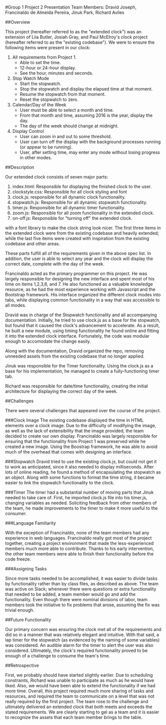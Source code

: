 #Group 1 Project 2 Presentation
Team Members: Dravid Joseph, Francinaldo de Almeida Pereira, Jinuk Park, Richard Aviles

##Overview

This project (hereafter referred to as the "extended clock") was an extension of Liia Butler, Josiah Gray, and Paul McElroy's clock project (hereafter referred to as the "existing codebase").  We were to ensure the following items were present in our clock:

1. All requirements from Project 1.
	* Able to set the time.
	* 12-hour or 24-hour display.
	* See the hour, minutes and seconds.
2. Stop Watch Mode
	* Start the stopwatch.
	* Stop the stopwatch and display the elapsed time at that moment.
	* Resume the stopwatch from that moment.
	* Reset the stopwatch to zero.
3. Calendar/Day of the Week
	* User must be able to select a month and time.
	* From that month and time, assuming 2016 is the year, display the day.
	* The day of the week should change at midnight.
4. Display Control
	* User can zoom in and out to some threshold.
	* User can turn off the display with the background processes running (or appear to be running).
	* User, after setting time, may enter any mode without losing progress in other modes.
		
##Description

Our extended clock consists of seven major parts:

1. index.html: Responsible for displaying the finished clock to the user.
2. clockstyle.css: Responsible for all clock styling and font
3. clock.js: responsible for all dynamic clock functionality.
4. stopwatch.js: Responsible for all dynamic stopwatch functionality.
5. timer.js: Responsible for all dynamic timer functionality.
6. zoom.js: Responsible for all zoom functionality in the extended clock.
7. on-off.js: Responsible for "turning off" the extended clock.

with a font library to make the clock string look nicer.  The first three items in the extended clock were from the existing codebase and heavily extended; while the last five items were created with inspiration from the existing codebase and other areas.

These parts fulfill all of the requirements given in the above spec list.  In addition, the user is able to select any year and the clock will display the correct date, complete with the day of the week.

Francinaldo acted as the primary programmer on this project.  He was largely responsible for designing the new interface and spent most of his time on items 1,2,3,6, and 7.  He also functioned as a valuable knowledge resource, as he had the most experience working with Javascript and the Bootstrap framework.  His interface organized the different clock modes into tabs, while displaying common functionality in a way that was accessible to all modes.  

Dravid was in charge of the Stopwatch functionality and all accompanying documentation.  Initially, he tried to use clock.js as a base for the stopwatch, but found that it caused the clock's advancement to accelerate.  As a result, he built a new module, using timing functionality he found online and fitting it into the extended clock interface.  Fortunately, the code was modular enough to accomodate the change easily.

Along with the documentation, Dravid organized the repo, removing unneeded assets from the existing codebase that no longer applied.

Jinuk was responsible for the Timer functionality.  Using the clock.js as a base for his implementation, he managed to create a fully-functioning timer tab.

Richard was responsible for date/time functionality, creating the initial architecture for displaying the correct day of the week.       

##Challenges

There were several challenges that appeared over the course of the project.

###Clock Image
The existing codebase displayed the time in HTML elements over a clock image.  Due to the difficulty of modifying the image, as well as the lack of extensibility that the image provided, the team decided to create our own display. Francinaldo was largely responsible for ensuring that the functionality from Project 1 was preserved while he created a new image.  Using the Boostrap framework, he was able to avoid much of the overhead that comes with designing an interface.

###Stopwatch
Dravid tried to use the existing clock.js, but could not get it to work as anticipated, since it also needed to display milliseconds.  After lots of online reading, he found a method of encapsulating the stopwatch as an object.  Along with some functions to format the time string, it became easier to link the stopwatch functionality to the clock.

###Timer
The timer had a substantial number of moving parts that Jinuk needed to take care of.  First, he imported clock.js file into his timer.js, changing variables as needed.  Soliciting feedback from other members of the team, he made improvements to the timer to make it more useful to the consumer.

###Language Familiarity 

With the exception of Francinaldo, none of the team members had any experience in web languages.  Francinaldo really got most of the project together, creating a project environment that made the less-experienced members much more able to contribute.  Thanks to his early intervention, the other team members were able to finish their functionality before the code freeze.

###Assigning Tasks

Since more tasks needed to be accomplished, it was easier to divide tasks by functionality rather than by class files, as described as above.  The team was active on Slack; whenever there were questions or extra functionality that needed to be added, a team member would go and add the functionality.  Even though there were nominal divisions of labor, team members took the initiative to fix problems that arose, assuming the fix was trivial enough.

  
##Future Functionality

Our primary concern was ensuring the clock met all of the requirements and did so in a manner that was relatively elegant and intuitive.  With that said, a lap timer for the stopwatch (as evidenced by the naming of some variables) was considered.  An audible alarm for the timer to alert the user was also considered.  Ultimately, the clock's required functionality proved to be enough of a challenge to consume the team's time.

##Retrospective

First, we probably should have started slightly earlier.  Due to scheduling constraints, Richard was unable to participate as much as he would have liked.  Also, we would have been able to extend the functionality if we had more time.  Overall, this project required much more sharing of tasks and resources, and required the team to communicate on a level that was not really required by the first project.  The team rose to the challenge and ultimately delivered an extended clock that both meets and exceeds the stated requirements.  We are clearly starting to gel as a team and it is easier to recognize the assets that each team member brings to the table.